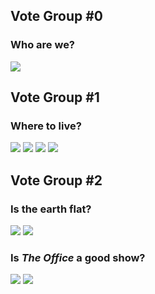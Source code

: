 ## Vote Group #0
### Who are we?
[![](https://api.gh-polls.com/poll/01D939KE06SXFPH04KSKBBHGM8/The%20Signal)](https://api.gh-polls.com/poll/01D939KE06SXFPH04KSKBBHGM8/The%20Signal/vote)

## Vote Group #1
### Where to live?
[![](https://api.gh-polls.com/poll/01D936WHX5QTBDG69XXQ42BAG1/The%20Quad)](https://api.gh-polls.com/poll/01D936WHX5QTBDG69XXQ42BAG1/The%20Quad/vote)
[![](https://api.gh-polls.com/poll/01D936WHX5QTBDG69XXQ42BAG1/Hill)](https://api.gh-polls.com/poll/01D936WHX5QTBDG69XXQ42BAG1/Hill/vote)
[![](https://api.gh-polls.com/poll/01D936WHX5QTBDG69XXQ42BAG1/Domus)](https://api.gh-polls.com/poll/01D936WHX5QTBDG69XXQ42BAG1/Domus/vote)
[![](https://api.gh-polls.com/poll/01D936WHX5QTBDG69XXQ42BAG1/Van%20Pelt)](https://api.gh-polls.com/poll/01D936WHX5QTBDG69XXQ42BAG1/Van%20Pelt/vote)

## Vote Group #2
### Is the earth flat?
[![](https://api.gh-polls.com/poll/01D93704VG74JB5GZ2R2H5TXNN/Yea)](https://api.gh-polls.com/poll/01D93704VG74JB5GZ2R2H5TXNN/Yea/vote)
[![](https://api.gh-polls.com/poll/01D93704VG74JB5GZ2R2H5TXNN/Nay)](https://api.gh-polls.com/poll/01D93704VG74JB5GZ2R2H5TXNN/Nay/vote)
### Is *The Office* a good show?
[![](https://api.gh-polls.com/poll/01D93726SCXTS0HANTZYCA3HB1/Yea)](https://api.gh-polls.com/poll/01D93726SCXTS0HANTZYCA3HB1/Yea/vote)
[![](https://api.gh-polls.com/poll/01D93726SCXTS0HANTZYCA3HB1/Nay)](https://api.gh-polls.com/poll/01D93726SCXTS0HANTZYCA3HB1/Nay/vote)
